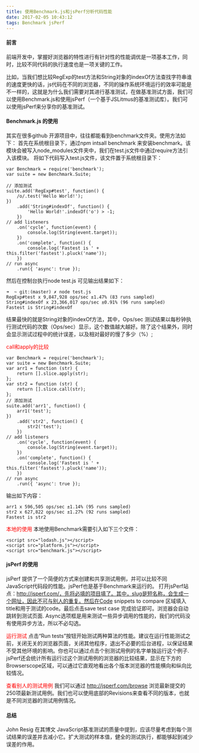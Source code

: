 ```yaml
---
title: 使用Benchmark.js和jsPerf分析代码性能
date: 2017-02-05 10:43:12
tags: Benchmark jsPerf
---
```

#### 前言
前端开发中，掌握好浏览器的特性进行有针对性的性能调优是一项基本工作，同时，比较不同代码的执行速度也是一项关键的工作。

比如，当我们想比较RegExp的test方法和String对象的indexOf方法查找字符串谁的速度更快的话，js代码在不同的浏览器，不同的操作系统环境运行的效率可能是不一样的，这就是为什么我们需要对其进行基准测试，在做基准测试方面，我们可以使用Benchmark.js和使用jsPerf（一个基于JSLitmus的基准测试库）。我们可以使用jsPerf来分享你的基准测试。

#### Benchmark.js 的使用
其实在很多github 开源项目中，往往都能看到benchmark文件夹。使用方法如下：
首先在系统根目录下，通过npm intsall benchmark 来安装benchmark。该模块会被写入node_modules文件夹中，我们在test.js文件中通过require方法引入该模块。
将如下代码写入test.js文件，该文件置于系统根目录下：
```
var Benchmark = require('benchmark');
var suite = new Benchmark.Suite;

// 添加测试
suite.add('RegExp#test', function() {
    /o/.test('Hello World!');
})
    .add('String#indexOf', function() {
        'Hello World!'.indexOf('o') > -1;
    })
// add listeners
    .on('cycle', function(event) {
        console.log(String(event.target));
    })
    .on('complete', function() {
        console.log('Fastest is ' + this.filter('fastest').pluck('name'));
    })
// run async
    .run({ 'async': true });
```
然后在控制台执行node test.js 可见输出结果如下：
```
➜  ~ git:(master) ✗ node test.js
RegExp#test x 9,847,928 ops/sec ±1.47% (83 runs sampled)
String#indexOf x 23,366,017 ops/sec ±0.91% (96 runs sampled)
Fastest is String#indexOf
```
结果最快的就是String对象的indexOf方法，其中，Ops/sec 测试结果以每秒钟执行测试代码的次数（Ops/sec）显示，这个数值越大越好。除了这个结果外，同时会显示测试过程中的统计误差，以及相对最好的慢了多少（%）;

<font color="red">call和apply的比较</font>
```
var Benchmark = require('benchmark');
var suite = new Benchmark.Suite;
var arr1 = function (str) {
    return [].slice.apply(str);
};
var str2 = function (str) {
    return [].slice.call(str);
};
// 添加测试
suite.add('arr1', function() {
    arr1('test');
})
    .add('str2', function() {
        str2('test');
    })
// add listeners
    .on('cycle', function(event) {
        console.log(String(event.target));
    })
    .on('complete', function() {
        console.log('Fastest is ' + this.filter('fastest').pluck('name'));
    })
// run async
    .run({ 'async': true });
```
输出如下内容：
```
arr1 x 596,505 ops/sec ±1.14% (95 runs sampled)
str2 x 627,822 ops/sec ±1.27% (92 runs sampled)
Fastest is str2
```
<font color="red">本地的使用</font>
本地使用Benchmark需要引入如下三个文件：
```
<script src="lodash.js"></script>
<script src="platform.js"></script>
<script src="benchmark.js"></script>
```
#### jsPerf 的使用
jsPerf 提供了一个简便的方式来创建和共享测试用例，并可以比较不同JavaScript代码段的性能。jsPerf也是基于Benchmark来运行的。
打开jsPerf站点：http://jsperf.com/，先将必填的项目填了。其中，slug是短名称，会生成一个网址，因此不可与别人的重复。然后在Code snippets to compare 区域填入title和用于测试的code。最后点击save test case 完成验证即可。浏览器会自动跳转到测试页面.
Async选项框是用来测试一些异步调用的性能的，我们的代码没有使用异步方法，所以不必勾选。

<font color="red">运行测试</font>
点击“Run tests”按钮开始测试两种算法的性能。建议在运行性能测试之前，关闭无关的浏览器页面，关闭其他程序，退出不必要的后台进程，以保证结果不受其他环境的影响。你也可以通过点击个别测试用例的名字单独运行这个例子.
jsPerf还会统计所有运行过这个测试用例的浏览器的比较结果，显示在下方的Browserscope区域，可以通过它直观地看出各个版本浏览器的性能横向和纵向比较情况。

<font color="red">查看别人的测试用例</font>
我们可以通过 http://jsperf.com/browse 浏览最新提交的250项最新测试用例。我们也可以使用底部的Revisions来查看不同的版本，也就是不同浏览器的测试用例情况。

#### 总结
John Resig 在其博文 JavaScript基准测试的质量中提到，应该尽量考虑到每个测试结果的误差并去减小它。扩大测试的样本值，健全的测试执行，都能够起到减少误差的作用。
